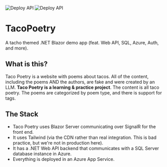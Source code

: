 ![Deploy API](https://github.com/zhanknight/TacoPoetry/actions/workflows/main_tacopoetryapi.yml/badge.svg)
![Deploy API](https://github.com/zhanknight/TacoPoetry/actions/workflows/main_tacopoetry.yml/badge.svg)

# TacoPoetry
A tacho themed .NET Blazor demo app (feat. Web API, SQL, Azure, Auth, and more).

## What is this?
Taco Poetry is a website with poems about tacos. All of the content, including the poems AND the authors, are fake and were created by an LLM. 
**Taco Poetry is a learning & practice project**. 
The content is all taco poetry. The poems are categorized by poem type, and there is support for tags. 

## The Stack
- Taco Poetry uses Blazor Server communicating over SignalR for the front end. 
- It uses Tailwind (via the CDN rather than real integration. This is bad practice, but we're not in production here).
- It has a .NET Web API backend that communicates with a SQL Server database instance in Azure.
- Everything is deployed in an Azure App Service. 
